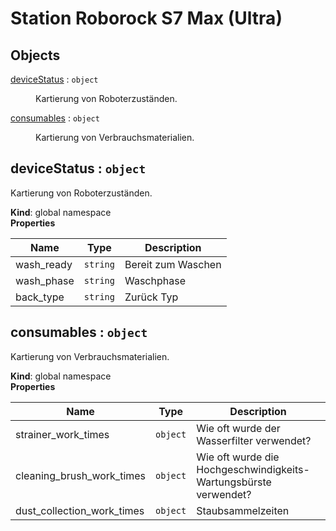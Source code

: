 # Station Roborock S7 Max (Ultra)

## Objects

<dl>
<dt><a href="#deviceStatus">deviceStatus</a> : <code>object</code></dt>
<dd><p>Kartierung von Roboterzuständen.</p>
</dd>
<dt><a href="#consumables">consumables</a> : <code>object</code></dt>
<dd><p>Kartierung von Verbrauchsmaterialien.</p>
</dd>
</dl>

<a name="deviceStatus"></a>

## deviceStatus : <code>object</code>
Kartierung von Roboterzuständen.

**Kind**: global namespace  
**Properties**

| Name | Type | Description |
| --- | --- | --- |
| wash_ready | <code>string</code> | Bereit zum Waschen |
| wash_phase | <code>string</code> | Waschphase |
| back_type | <code>string</code> | Zurück Typ |

<a name="consumables"></a>

## consumables : <code>object</code>
Kartierung von Verbrauchsmaterialien.

**Kind**: global namespace  
**Properties**

| Name | Type | Description |
| --- | --- | --- |
| strainer_work_times | <code>object</code> | Wie oft wurde der Wasserfilter verwendet? |
| cleaning_brush_work_times | <code>object</code> | Wie oft wurde die Hochgeschwindigkeits-Wartungsbürste verwendet? |
| dust_collection_work_times | <code>object</code> | Staubsammelzeiten |

